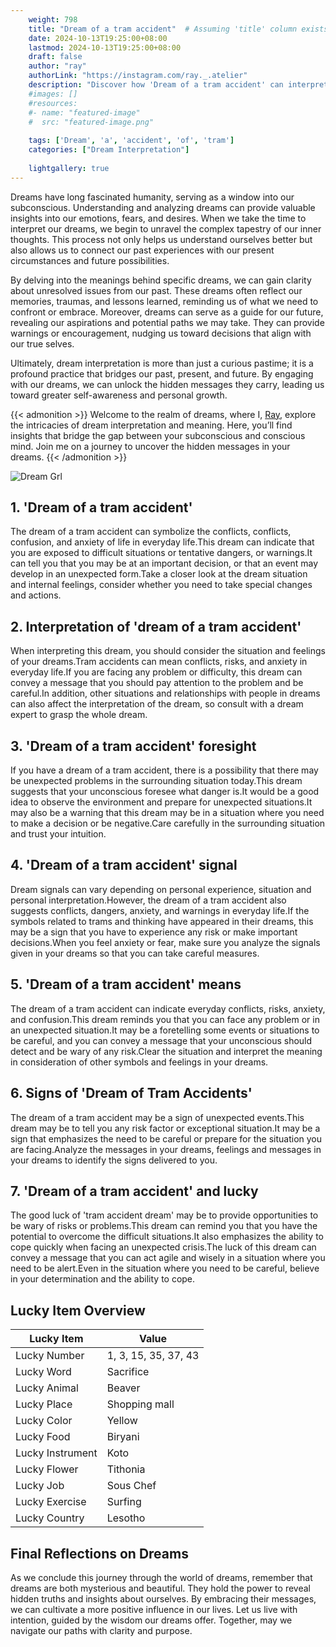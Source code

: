 ```yaml
---
    weight: 798
    title: "Dream of a tram accident"  # Assuming 'title' column exists
    date: 2024-10-13T19:25:00+08:00
    lastmod: 2024-10-13T19:25:00+08:00
    draft: false
    author: "ray"
    authorLink: "https://instagram.com/ray._.atelier"
    description: "Discover how 'Dream of a tram accident' can interpret your future and uncover its significant meanings in your life."
    #images: []
    #resources:
    #- name: "featured-image"
    #  src: "featured-image.png"
    
    tags: ['Dream', 'a', 'accident', 'of', 'tram']
    categories: ["Dream Interpretation"]
    
    lightgallery: true
---
```

    
Dreams have long fascinated humanity, serving as a window into our subconscious. Understanding and analyzing dreams can provide valuable insights into our emotions, fears, and desires. When we take the time to interpret our dreams, we begin to unravel the complex tapestry of our inner thoughts. This process not only helps us understand ourselves better but also allows us to connect our past experiences with our present circumstances and future possibilities.

By delving into the meanings behind specific dreams, we can gain clarity about unresolved issues from our past. These dreams often reflect our memories, traumas, and lessons learned, reminding us of what we need to confront or embrace. Moreover, dreams can serve as a guide for our future, revealing our aspirations and potential paths we may take. They can provide warnings or encouragement, nudging us toward decisions that align with our true selves.

Ultimately, dream interpretation is more than just a curious pastime; it is a profound practice that bridges our past, present, and future. By engaging with our dreams, we can unlock the hidden messages they carry, leading us toward greater self-awareness and personal growth.

{{< admonition >}}
Welcome to the realm of dreams, where I, [Ray](https://instagram.com/ray._.atelier), explore the intricacies of dream interpretation and meaning. Here, you’ll find insights that bridge the gap between your subconscious and conscious mind. Join me on a journey to uncover the hidden messages in your dreams.
{{< /admonition >}}

![Dream Grl](https://cdn.pixabay.com/photo/2017/11/02/03/35/gothic-2910057_1280.jpg "Dream Grl")

## 1. 'Dream of a tram accident'
The dream of a tram accident can symbolize the conflicts, conflicts, confusion, and anxiety of life in everyday life.This dream can indicate that you are exposed to difficult situations or tentative dangers, or warnings.It can tell you that you may be at an important decision, or that an event may develop in an unexpected form.Take a closer look at the dream situation and internal feelings, consider whether you need to take special changes and actions.

## 2. Interpretation of 'dream of a tram accident'
When interpreting this dream, you should consider the situation and feelings of your dreams.Tram accidents can mean conflicts, risks, and anxiety in everyday life.If you are facing any problem or difficulty, this dream can convey a message that you should pay attention to the problem and be careful.In addition, other situations and relationships with people in dreams can also affect the interpretation of the dream, so consult with a dream expert to grasp the whole dream.

## 3. 'Dream of a tram accident' foresight
If you have a dream of a tram accident, there is a possibility that there may be unexpected problems in the surrounding situation today.This dream suggests that your unconscious foresee what danger is.It would be a good idea to observe the environment and prepare for unexpected situations.It may also be a warning that this dream may be in a situation where you need to make a decision or be negative.Care carefully in the surrounding situation and trust your intuition.

## 4. 'Dream of a tram accident' signal
Dream signals can vary depending on personal experience, situation and personal interpretation.However, the dream of a tram accident also suggests conflicts, dangers, anxiety, and warnings in everyday life.If the symbols related to trams and thinking have appeared in their dreams, this may be a sign that you have to experience any risk or make important decisions.When you feel anxiety or fear, make sure you analyze the signals given in your dreams so that you can take careful measures.

## 5. 'Dream of a tram accident' means
The dream of a tram accident can indicate everyday conflicts, risks, anxiety, and confusion.This dream reminds you that you can face any problem or in an unexpected situation.It may be a foretelling some events or situations to be careful, and you can convey a message that your unconscious should detect and be wary of any risk.Clear the situation and interpret the meaning in consideration of other symbols and feelings in your dreams.

## 6. Signs of 'Dream of Tram Accidents'
The dream of a tram accident may be a sign of unexpected events.This dream may be to tell you any risk factor or exceptional situation.It may be a sign that emphasizes the need to be careful or prepare for the situation you are facing.Analyze the messages in your dreams, feelings and messages in your dreams to identify the signs delivered to you.

## 7. 'Dream of a tram accident' and lucky
The good luck of 'tram accident dream' may be to provide opportunities to be wary of risks or problems.This dream can remind you that you have the potential to overcome the difficult situations.It also emphasizes the ability to cope quickly when facing an unexpected crisis.The luck of this dream can convey a message that you can act agile and wisely in a situation where you need to be alert.Even in the situation where you need to be careful, believe in your determination and the ability to cope.

## Lucky Item Overview
| Lucky Item          | Value              |
|---------------|--------------------|
| Lucky Number        | 1, 3, 15, 35, 37, 43  |
| Lucky Word          | Sacrifice |
| Lucky Animal        | Beaver |
| Lucky Place         | Shopping mall     |
| Lucky Color         | Yellow     |
| Lucky Food          | Biryani      |
| Lucky Instrument    | Koto |
| Lucky Flower        | Tithonia    |
| Lucky Job           | Sous Chef       |
| Lucky Exercise      | Surfing  |
| Lucky Country       | Lesotho    |


##  Final Reflections on Dreams

As we conclude this journey through the world of dreams, remember that dreams are both mysterious and beautiful. They hold the power to reveal hidden truths and insights about ourselves. By embracing their messages, we can cultivate a more positive influence in our lives. Let us live with intention, guided by the wisdom our dreams offer. Together, may we navigate our paths with clarity and purpose.
